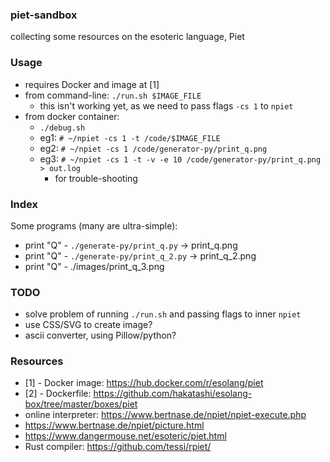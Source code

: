### piet-sandbox

collecting some resources on the esoteric language, Piet

### Usage

* requires Docker and image at [1]
* from command-line: `./run.sh $IMAGE_FILE`
    - this isn't working yet, as we need to pass flags `-cs 1` to `npiet`
* from docker container:
    - `./debug.sh`
    - eg1: `# ~/npiet -cs 1 -t /code/$IMAGE_FILE`
    - eg2: `# ~/npiet -cs 1 /code/generator-py/print_q.png`
    - eg3: `# ~/npiet -cs 1 -t -v -e 10 /code/generator-py/print_q.png > out.log`
        - for trouble-shooting

### Index

Some programs (many are ultra-simple):

* print "Q" - `./generate-py/print_q.py` -> print_q.png
* print "Q" - `./generate-py/print_q_2.py` -> print_q_2.png
* print "Q" - ./images/print_q_3.png

### TODO

* solve problem of running `./run.sh` and passing flags to inner `npiet`
* use CSS/SVG to create image?
* ascii converter, using Pillow/python?

### Resources

* [1] - Docker image: https://hub.docker.com/r/esolang/piet
* [2] - Dockerfile: https://github.com/hakatashi/esolang-box/tree/master/boxes/piet
* online interpreter: https://www.bertnase.de/npiet/npiet-execute.php
* https://www.bertnase.de/npiet/picture.html
* https://www.dangermouse.net/esoteric/piet.html
* Rust compiler: https://github.com/tessi/rpiet/ 
